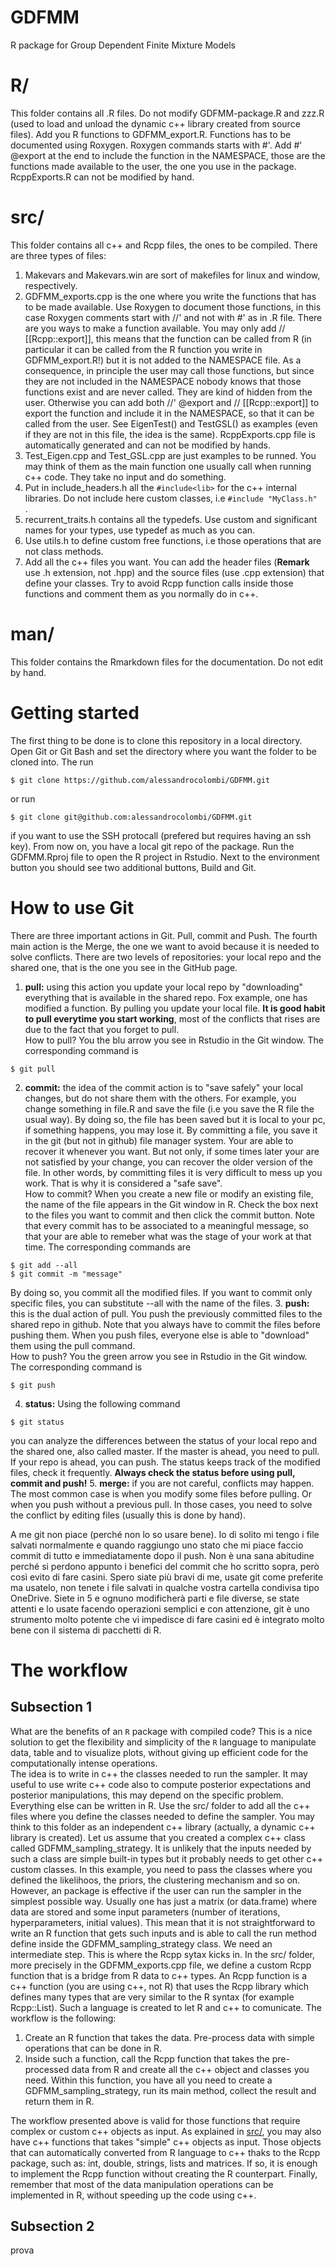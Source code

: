 # GDFMM
R package for Group Dependent Finite Mixture Models

# R/
This folder contains all .R files. Do not modify GDFMM-package.R and zzz.R (used to load and unload the dynamic c++ library created from source files). Add you R functions to GDFMM_export.R. Functions has to be documented using Roxygen. Roxygen commands starts with #'. Add #' @export at the end to include the function in the NAMESPACE, those are the functions made available to the user, the one you use in the package. RcppExports.R can not be modified by hand.

# src/
This folder contains all c++ and Rcpp files, the ones to be compiled. There are three types of files:
1. Makevars and Makevars.win are sort of makefiles for linux and window, respectively.
2. GDFMM_exports.cpp is the one where you write the functions that has to be made available. Use Roxygen to document those functions, in this case Roxygen comments start with //' and not with #' as in .R file. There are you ways to make a function available. You may only add // [[Rcpp::export]], this means that the function can be called from R (in particular it can be called from the R function you write in GDFMM_export.R!) but it is not added to the NAMESPACE file. As a consequence, in principle the user may call those functions, but since they are not included in the NAMESPACE nobody knows that those functions exist and are never called. They are kind of hidden from the user. Otherwise you can add both //' @export and // [[Rcpp::export]] to export the function and include it in the NAMESPACE, so that it can be called from the user. See EigenTest() and TestGSL() as examples (even if they are not in this file, the idea is the same). RcppExports.cpp file is automatically generated and can not be modified by hands.
3. Test_Eigen.cpp and Test_GSL.cpp are just examples to be runned. You may think of them as the main function one usually call when running c++ code. They take no input and do something. 
4. Put in include_headers.h all the `#include<lib>` for the c++ internal libraries. Do not include here custom classes, i.e `#include "MyClass.h" ` .
5. recurrent_traits.h contains all the typedefs. Use custom and significant names for your types, use typedef as much as you can.
6. Use utils.h to define custom free functions, i.e those operations that are not class methods.
7. Add all the c++ files you want. You can add the header files (**Remark** use .h extension, not .hpp) and the source files (use .cpp extension) that define your classes. Try to avoid Rcpp function calls inside those functions and comment them as you normally do in c++.

# man/
This folder contains the Rmarkdown files for the documentation. Do not edit by hand.

# Getting started
The first thing to be done is to clone this repository in a local directory. Open Git or Git Bash and set the directory where you want the folder to be cloned into. The run 
```shell
$ git clone https://github.com/alessandrocolombi/GDFMM.git
```
or run 
```shell
$ git clone git@github.com:alessandrocolombi/GDFMM.git
```
if you want to use the SSH protocall (prefered but requires having an ssh key). From now on, you have a local git repo of the package. Run the GDFMM.Rproj file to open the R project in Rstudio. Next to the environment button you should see two additional buttons, Build and Git. 

# How to use Git
There are three important actions in Git. Pull, commit and Push. The fourth main action is the Merge, the one we want to avoid because it is needed to solve conflicts. There are two levels of repositories: your local repo and the shared one, that is the one you see in the GitHub page.
1. **pull:** using this action you update your local repo by "downloading" everything that is available in the shared repo. Fox example, one has modified a function. By pulling you update your local file. **It is good habit to pull everytime you start working**, most of the conflicts that rises are due to the fact that you forget to pull.<br/>
How to pull? You the blu arrow you see in Rstudio in the Git window. The corresponding command is 
```shell
$ git pull
```
2. **commit:** the idea of the commit action is to "save safely" your local changes, but do not share them with the others. For example, you change something in file.R and save the file (i.e you save the R file the usual way). By doing so, the file has been saved but it is local to your pc, if something happens, you may lose it. By committing a file, you save it in the git (but not in github) file manager system. Your are able to recover it whenever you want. But not only, if some times later your are not satisfied by your change, you can recover the older version of the file. In other words, by committing files it is very difficult to mess up you work. That is why it is considered a "safe save". <br/> How to commit? When you create a new file or modify an existing file, the name of the file appears in the Git window in R. Check the box next to the files you want to commit and then click the commit button. Note that every commit has to be associated to a meaningful message, so that your are able to remeber what was the stage of your work at that time. The corresponding commands are
```shell
$ git add --all
$ git commit -m "message"
```
By doing so, you commit all the modified files. If you want to commit only specific files, you can substitute --all with the name of the files.
3. **push:** this is the dual action of pull. You push the previously committed files to the shared repo in github. Note that you always have to commit the files before pushing them. When you push files, everyone else is able to "download" them using the pull command.<br/>
How to push? You the green arrow you see in Rstudio in the Git window. The corresponding command is 
```shell
$ git push
```
4. **status:** Using the following command
```shell
$ git status
```
you can analyze the differences between the status of your local repo and the shared one, also called master. If the master is ahead, you need to pull. If your repo is ahead, you can push. The status keeps track of the modified files, check it frequently. **Always check the status before using pull, commit and push!**
5. **merge:** if you are not careful, conflicts may happen. The most common case is when you modify some files before pulling. Or when you push without a previous pull. In those cases, you need to solve the conflict by editing files (usually this is done by hand).<br/>

A me git non piace (perché non lo so usare bene). Io di solito mi tengo i file salvati normalmente e quando raggiungo uno stato che mi piace faccio commit di tutto e immediatamente dopo il push. Non è una sana abitudine perché si perdono appunto i benefici del commit che ho scritto sopra, però così evito di fare casini. Spero siate più bravi di me, usate git come preferite ma usatelo, non tenete i file salvati in qualche vostra cartella condivisa tipo OneDrive. Siete in 5 e ognuno modificherà parti e file diverse, se state attenti e lo usate facendo operazioni semplici e con attenzione, git è uno strumento molto potente che vi impedisce di fare casini ed è integrato molto bene con il sistema di pacchetti di R. 

# The workflow

## Subsection 1
What are the benefits of an `R` package with compiled code? This is a nice solution to get the flexibility and simplicity of the `R` language to manipulate data, table and to visualize plots, without giving up efficient code for the computationally intense operations.<br/>
The idea is to write in c++ the classes needed to run the sampler. It may useful to use write c++ code also to compute posterior expectations and posterior manipulations, this  may depend on the specific problem. Everything else can be written in R. Use the src/ folder to add all the c++ files where you define the classes needed to define the sampler. You may think to this folder as an independent c++ library (actually, a dynamic c++ library is created). Let us assume that you created a complex c++ class called GDFMM_sampling_strategy. It is unlikely that the inputs needed by such a class are simple built-in types but it probably needs to get other c++ custom classes. In this example, you need to pass the classes where you defined the likelihoos, the priors, the clustering mechanism and so on.
However, an package is effective if the user can run the sampler in the simplest possible way. Usually one has just a matrix (or data.frame) where data are stored and some input parameters (number of iterations, hyperparameters, initial values). This mean that it is not straightforward to write an R function that gets such inputs and is able to call the run method define inside the GDFMM_sampling_strategy class. We need an intermediate step. This is where the Rcpp sytax kicks in.
In the src/ folder, more precisely in the GDFMM_exports.cpp file, we define a custom Rcpp function that is a bridge from R data to c++ types. An Rcpp function is a c++ function (you are using c++, not R) that uses the Rcpp library which defines many types that are very similar to the R syntax (for example Rcpp::List). Such a language is created to let R and c++ to comunicate. The workflow is the following:
1. Create an R function that takes the data. Pre-process data with simple operations that can be done in R.
2. Inside such a function, call the Rcpp function that takes the pre-processed data from R and create all the c++ object and classes you need. Within this function, you have all you need to create a GDFMM_sampling_strategy, run its main method, collect the result and return them in R.<br/>

The workflow presented above is valid for those functions that require complex or custom c++ objects as input. As explained in [src/](#src/), you may also have c++ functions that takes "simple" c++ objects as input. Those objects that can automatically converted from R language to c++ thaks to the Rcpp package, such as: int, double, strings, lists and matrices. If so, it is enough to implement the Rcpp function without creating the R counterpart. Finally, remember that most of the data manipulation operations can be implemented in R, without speeding up the code using c++.  

## Subsection 2
prova










